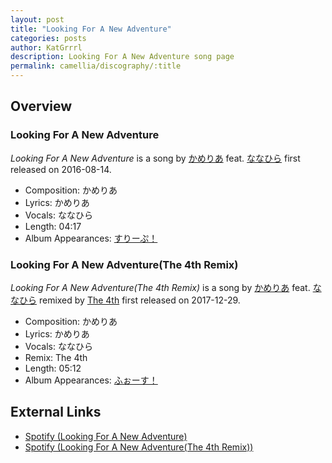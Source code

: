 ```yaml
---
layout: post
title: "Looking For A New Adventure"
categories: posts
author: KatGrrrl
description: Looking For A New Adventure song page
permalink: camellia/discography/:title
---
```


## Overview

### Looking For A New Adventure

*Looking For A New Adventure* is a song by [かめりあ](<{% link postsWiki/_posts/2023-12-10-camellia.md %}>) feat. [ななひら](#) first released on 2016-08-14.

* Composition: かめりあ
* Lyrics: かめりあ
* Vocals: ななひら
* Length: 04:17
* Album Appearances: [すりーぷ！](<{% link postsInclude/_posts/camellia/albums/Sleep/2023-12-18-Sleep.md %}>)

### Looking For A New Adventure(The 4th Remix)

*Looking For A New Adventure(The 4th Remix)* is a song by [かめりあ](<{% link postsWiki/_posts/2023-12-10-camellia.md %}>) feat. [ななひら](#) remixed by [The 4th](#) first released on 2017-12-29.

* Composition: かめりあ
* Lyrics: かめりあ
* Vocals: ななひら
* Remix: The 4th
* Length: 05:12
* Album Appearances: [ふぉーす！](<{% link postsInclude/_posts/camellia/albums/Force/2023-12-20-Force.md %}>)

## External Links

* [Spotify (Looking For A New Adventure)](https://open.spotify.com/track/5ULeRKZrMVPFynZFC2VSdM?si=49290f43b9cb4ef3)
* [Spotify (Looking For A New Adventure(The 4th Remix))](https://open.spotify.com/track/2l14uzYa2k4ZB0rNSajliN?si=c42a7d6126544112)
